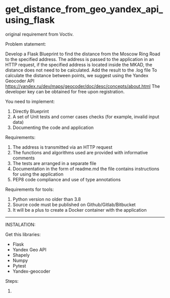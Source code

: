 # get_distance_from_geo_yandex_api_using_flask

original requirement from Voctiv.

Problem statement: 
 
Develop a Flask Blueprint to find the distance from the Moscow Ring Road to the specified 
address. The address is passed to the application in an HTTP request, if the specified address is 
located inside the MKAD, the distance does not need to be calculated. Add the result to the .log 
file 
To calculate the distance between points, we suggest using the Yandex Geocoder API 
https://yandex.ru/dev/maps/geocoder/doc/desc/concepts/about.html 
The developer key can be obtained for free upon registration. 
 
You need to implement: 
1. Directly Blueprint 
2. A set of Unit tests and corner cases checks (for example, invalid input data) 
3. Documenting the code and application 
 
Requirements: 
1. The address is transmitted via an HTTP request 
2. The functions and algorithms used are provided with informative comments 
3. The tests are arranged in a separate file 
4. Documentation in the form of readme.md the file contains instructions for using the 
application 
5. PEP8 code compliance and use of type annotations 
 
Requirements for tools: 
1. Python version no older than 3.8 
2. Source code must be published on Github/Gitlab/Bitbucket 
3. It will be a plus to create a Docker container with the application 


***********************************
INSTALATION:

Get this libraries:

+ Flask
+ Yandex Geo API
+ Shapely
+ Numpy
+ Pytest
+ Yandex-geocoder

Steps:

1. 